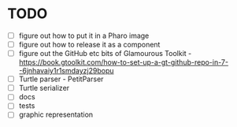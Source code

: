 # TODO

- [ ] figure out how to put it in a Pharo image
- [ ] figure out how to release it as a component
- [ ] figure out the GitHub etc bits of Glamourous Toolkit - https://book.gtoolkit.com/how-to-set-up-a-gt-github-repo-in-7--6jnhavaiy1r1smdayzj29bopu
- [ ] Turtle parser - PetitParser
- [ ] Turtle serializer
- [ ] docs
- [ ] tests
- [ ] graphic representation

